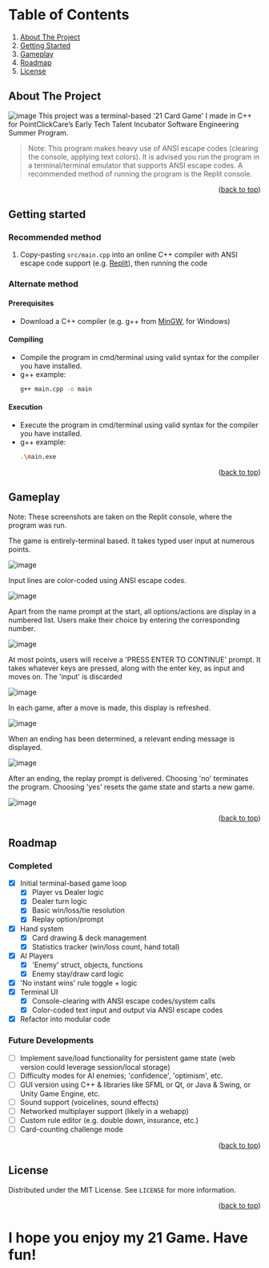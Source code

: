 <a id="readme-top"></a>
<!-- TABLE OF CONTENTS -->
# Table of Contents
<ol>
  <li><a href="#about-the-project">About The Project</a></li>
  <li><a href="#getting-started">Getting Started</a></li>
  <li><a href="#gameplay">Gameplay</a></li>
  <li><a href="#roadmap">Roadmap</a></li>
  <li><a href="#license">License</a></li>
</ol>

## About The Project
![image](https://github.com/user-attachments/assets/9fe1ea88-4127-483e-a4ee-3daefbae4abf)
This project was a terminal-based '21 Card Game' I made in C++ for PointClickCare’s Early Tech Talent Incubator Software Engineering Summer Program.

> Note: This program makes heavy use of ANSI escape codes (clearing the console, applying text colors). It is advised you run the program in a terminal/terminal emulator that supports ANSI escape codes. 
> A recommended method of running the program is the Replit console.

<p align="right">(<a href="#readme-top">back to top</a>)</p>

## Getting started

### Recommended method
1. Copy-pasting ```src/main.cpp``` into an online C++ compiler with ANSI escape code support (e.g. [Replit](https://replit.com/)), then running the code

### Alternate method
#### Prerequisites
* Download a C++ compiler (e.g. g++ from [MinGW](https://github.com/niXman/mingw-builds-binaries/releases), for Windows)

#### Compiling
* Compile the program in cmd/terminal using valid syntax for the compiler you have installed.
* g++ example:
  ```sh
  g++ main.cpp -o main
  ```

#### Execution
* Execute the program in cmd/terminal using valid syntax for the compiler you have installed.
* g++ example:
  ```sh
  .\main.exe
  ```

<p align="right">(<a href="#readme-top">back to top</a>)</p>

## Gameplay
Note: These screenshots are taken on the Replit console, where the program was run.

The game is entirely-terminal based. It takes typed user input at numerous points.

![image](https://github.com/user-attachments/assets/0f6c73df-4e2a-4572-8628-9bb1d48e38b8)

Input lines are color-coded using ANSI escape codes.

![image](https://github.com/user-attachments/assets/31ec0f4b-a22f-484b-89d9-7f5275d384b4)

Apart from the name prompt at the start, all options/actions are display in a numbered list. Users make their choice by entering the corresponding number.

![image](https://github.com/user-attachments/assets/d95d2f10-2eaf-4a55-aba2-d497e0f0211a)

At most points, users will receive a 'PRESS ENTER TO CONTINUE' prompt. It takes whatever keys are pressed, along with the enter key, as input and moves on. The 'input' is discarded

![image](https://github.com/user-attachments/assets/33df49df-7452-4e24-ad8d-282793e048e2)

In each game, after a move is made, this display is refreshed.

![image](https://github.com/user-attachments/assets/cabd3ee6-2ebd-4a1b-a2e0-d3c8511cbd38)

When an ending has been determined, a relevant ending message is displayed.

![image](https://github.com/user-attachments/assets/aed6b228-d2ca-4080-87f8-8b02007a42e3)

After an ending, the replay prompt is delivered. Choosing 'no' terminates the program. Choosing 'yes' resets the game state and starts a new game.

![image](https://github.com/user-attachments/assets/30a007ff-d1ae-4b76-8491-1587620b4dad)

<p align="right">(<a href="#readme-top">back to top</a>)</p>

<!-- ROADMAP -->
## Roadmap
### Completed
- [x] Initial terminal-based game loop
  - [x] Player vs Dealer logic
  - [x] Dealer turn logic
  - [x] Basic win/loss/tie resolution
  - [x] Replay option/prompt
- [x] Hand system
  - [x] Card drawing & deck management
  - [x] Statistics tracker (win/loss count, hand total)
- [x] AI Players
  - [x] 'Enemy' struct, objects, functions
  - [x] Enemy stay/draw card logic 
- [x] 'No instant wins' rule toggle + logic
- [x] Terminal UI
  - [x] Console-clearing with ANSI escape codes/system calls
  - [x] Color-coded text input and output via ANSI escape codes
- [x] Refactor into modular code

### Future Developments
- [ ] Implement save/load functionality for persistent game state (web version could leverage session/local storage)
- [ ] Difficulty modes for AI enemies; 'confidence', 'optimism', etc.
- [ ] GUI version using C++ & libraries like SFML or Qt, or Java & Swing, or Unity Game Engine, etc.
- [ ] Sound support (voicelines, sound effects)  
- [ ] Networked multiplayer support (likely in a webapp)
- [ ] Custom rule editor (e.g. double down, insurance, etc.)  
- [ ] Card-counting challenge mode

<p align="right">(<a href="#readme-top">back to top</a>)</p>

<!-- LICENSE -->
## License

Distributed under the MIT License. See `LICENSE` for more information.

<p align="right">(<a href="#readme-top">back to top</a>)</p>

# I hope you enjoy my 21 Game. Have fun!
